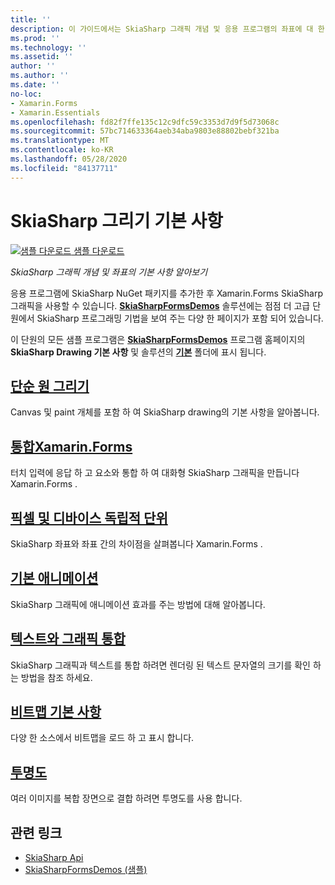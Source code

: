 ```yaml
---
title: ''
description: 이 가이드에서는 SkiaSharp 그래픽 개념 및 응용 프로그램의 좌표에 대 한 기본 사항을 설명 합니다 Xamarin.Forms .
ms.prod: ''
ms.technology: ''
ms.assetid: ''
author: ''
ms.author: ''
ms.date: ''
no-loc:
- Xamarin.Forms
- Xamarin.Essentials
ms.openlocfilehash: fd82f7ffe135c12c9dfc59c3353d7d9f5d73068c
ms.sourcegitcommit: 57bc714633364aeb34aba9803e88802bebf321ba
ms.translationtype: MT
ms.contentlocale: ko-KR
ms.lasthandoff: 05/28/2020
ms.locfileid: "84137711"
---
```

# <a name="skiasharp-drawing-basics"></a>SkiaSharp 그리기 기본 사항

[![샘플 다운로드](~/media/shared/download.png) 샘플 다운로드](https://docs.microsoft.com/samples/xamarin/xamarin-forms-samples/skiasharpforms-demos)

_SkiaSharp 그래픽 개념 및 좌표의 기본 사항 알아보기_

응용 프로그램에 SkiaSharp NuGet 패키지를 추가한 후 Xamarin.Forms SkiaSharp 그래픽을 사용할 수 있습니다. [**SkiaSharpFormsDemos**](https://docs.microsoft.com/samples/xamarin/xamarin-forms-samples/skiasharpforms-demos) 솔루션에는 점점 더 고급 단원에서 SkiaSharp 프로그래밍 기법을 보여 주는 다양 한 페이지가 포함 되어 있습니다.

이 단원의 모든 샘플 프로그램은 [**SkiaSharpFormsDemos**](https://docs.microsoft.com/samples/xamarin/xamarin-forms-samples/skiasharpforms-demos) 프로그램 홈페이지의 **SkiaSharp Drawing 기본 사항** 및 솔루션의 [**기본**](https://github.com/xamarin/xamarin-forms-samples/tree/master/SkiaSharpForms/Demos/Demos/SkiaSharpFormsDemos/Basics) 폴더에 표시 됩니다.

## <a name="drawing-a-simple-circle"></a>[단순 원 그리기](circle.md)

Canvas 및 paint 개체를 포함 하 여 SkiaSharp drawing의 기본 사항을 알아봅니다.

## <a name="integrating-with-xamarinformsintegrationmd"></a>[통합Xamarin.Forms](integration.md)

터치 입력에 응답 하 고 요소와 통합 하 여 대화형 SkiaSharp 그래픽을 만듭니다 Xamarin.Forms .

## <a name="pixels-and-device-independent-units"></a>[픽셀 및 디바이스 독립적 단위](pixels.md)

SkiaSharp 좌표와 좌표 간의 차이점을 살펴봅니다 Xamarin.Forms .

## <a name="basic-animation"></a>[기본 애니메이션](animation.md)

SkiaSharp 그래픽에 애니메이션 효과를 주는 방법에 대해 알아봅니다.

## <a name="integrating-text-and-graphics"></a>[텍스트와 그래픽 통합](text.md)

SkiaSharp 그래픽과 텍스트를 통합 하려면 렌더링 된 텍스트 문자열의 크기를 확인 하는 방법을 참조 하세요.

## <a name="bitmap-basics"></a>[비트맵 기본 사항](bitmaps.md)

다양 한 소스에서 비트맵을 로드 하 고 표시 합니다.

## <a name="transparency"></a>[투명도](transparency.md)

여러 이미지를 복합 장면으로 결합 하려면 투명도를 사용 합니다.

## <a name="related-links"></a>관련 링크

- [SkiaSharp Api](https://docs.microsoft.com/dotnet/api/skiasharp)
- [SkiaSharpFormsDemos (샘플)](https://docs.microsoft.com/samples/xamarin/xamarin-forms-samples/skiasharpforms-demos)
